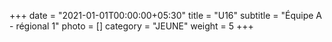 +++
date = "2021-01-01T00:00:00+05:30"
title = "U16"
subtitle = "Équipe A - régional 1"
photo = []
category = "JEUNE"
weight = 5
+++ 

